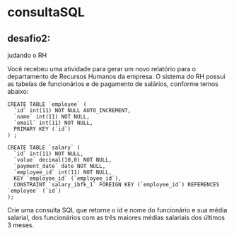 # consultaSQL

## desafio2:
judando o RH

Você recebeu uma atividade para gerar um novo relatório para o departamento de Recursos Humanos da empresa. O sistema do RH possui as tabelas de funcionários e de pagamento de salários, conforme temos abaixo:

```
CREATE TABLE `employee` (
  `id` int(11) NOT NULL AUTO_INCREMENT,
  `name` int(11) NOT NULL,
  `email` int(11) NOT NULL,
  PRIMARY KEY (`id`)
) ;

CREATE TABLE `salary` (
  `id` int(11) NOT NULL,
  `value` decimal(10,0) NOT NULL,
  `payment_date` date NOT NULL,
  `employee_id` int(11) NOT NULL,
  KEY `employee_id` (`employee_id`),
  CONSTRAINT `salary_ibfk_1` FOREIGN KEY (`employee_id`) REFERENCES `employee` (`id`)
);
```

Crie uma consulta SQL que retorne o id e nome do funcionário e sua média salarial, dos funcionários com as três maiores médias salariais dos últimos 3 meses.
